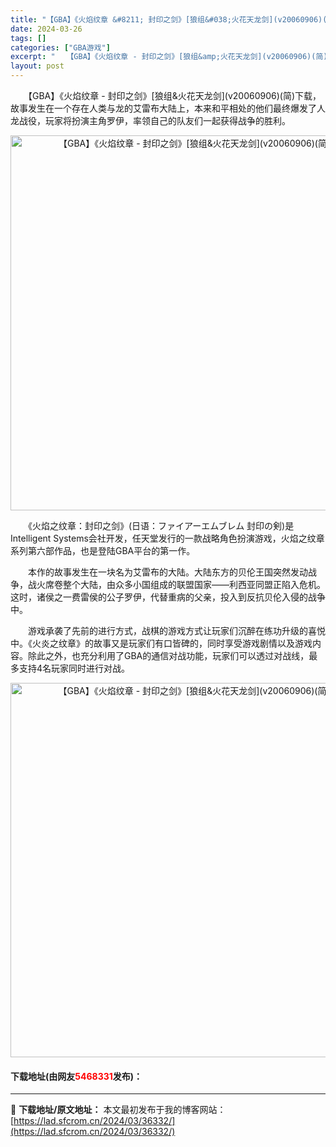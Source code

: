 ```yaml
---
title: "【GBA】《火焰纹章 &#8211; 封印之剑》[狼组&#038;火花天龙剑](v20060906)(简)下载"
date: 2024-03-26
tags: []
categories: ["GBA游戏"]
excerpt: "　　【GBA】《火焰纹章 - 封印之剑》[狼组&amp;火花天龙剑](v20060906)(简)下载，故事发生在一个存在人类与龙的艾雷布大陆上，本来和平相处的他们最终爆发了人龙战役，玩家将扮演主角罗伊，率领自己的队友们一起获得战争的胜利。 　　《火焰之纹章：封印之剑》(日语：ファイアーエムブレム 封&hellip;"
layout: post
---
```


 <p>　　【GBA】《火焰纹章 - 封印之剑》[狼组&amp;火花天龙剑](v20060906)(简)下载，故事发生在一个存在人类与龙的艾雷布大陆上，本来和平相处的他们最终爆发了人龙战役，玩家将扮演主角罗伊，率领自己的队友们一起获得战争的胜利。</p> <p align="center"><img align="" border="0" src="https://lad.sfcrom.cn/wp-content/uploads/2024/03/20240326_66026400b8dea.jpg" width="600" alt="【GBA】《火焰纹章 - 封印之剑》[狼组&amp;火花天龙剑](v20060906)(简)下载" /></p> <p>　　《火焰之纹章：封印之剑》(日语：ファイアーエムブレム 封印の剣)是Intelligent Systems会社开发，任天堂发行的一款战略角色扮演游戏，火焰之纹章系列第六部作品，也是登陆GBA平台的第一作。</p> <p>　　本作的故事发生在一块名为艾雷布的大陆。大陆东方的贝伦王国突然发动战争，战火席卷整个大陆，由众多小国组成的联盟国家&mdash;&mdash;利西亚同盟正陷入危机。这时，诸侯之一费雷侯的公子罗伊，代替重病的父亲，投入到反抗贝伦入侵的战争中。</p> <p>　　游戏承袭了先前的进行方式，战棋的游戏方式让玩家们沉醉在练功升级的喜悦中。《火炎之纹章》的故事又是玩家们有口皆碑的，同时享受游戏剧情以及游戏内容。除此之外，也充分利用了GBA的通信对战功能，玩家们可以透过对战线，最多支持4名玩家同时进行对战。</p> <p align="center"><img align="" border="0" src="https://lad.sfcrom.cn/wp-content/uploads/2024/03/20240326_660264012c34b.jpg" width="599" alt="【GBA】《火焰纹章 - 封印之剑》[狼组&amp;火花天龙剑](v20060906)(简)下载" /></p> <p><h4>下载地址(由网友<font color="red">5468331</font>发布)：</h4></p> 

---
📖 **下载地址/原文地址：** 本文最初发布于我的博客网站：[https://lad.sfcrom.cn/2024/03/36332/](https://lad.sfcrom.cn/2024/03/36332/)

